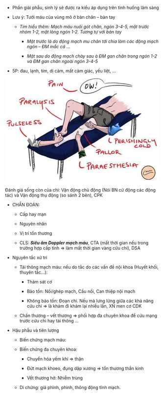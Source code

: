 - Phần giải phẫu, sinh lý sẽ được ra kiểu áp dụng trên tình huống lâm sàng
  
- Lưu ý: Tưới máu của vùng mô ở bàn chân – bàn tay
  
	- _Tìm hiểu thêm: Mạch máu nuôi gót chân, ngón 3-4-5, mặt trước nhóm 1-2, mặt lòng ngón 1-2. Tương tự với bàn tay_
  
		- _Mặt trước là do động mạch mu chân tới chia làm các động mạch ngón – ĐM mắc cá …_
  
		- _Mặt sau do động mạch chày sau_ _à ĐM gan chân trong ngón 1-2 và ĐM gan chân ngoài ngón 3-4-5_
  
- 5P: đau, lạnh, tím, dị cảm, mất cảm giác, yếu liệt, …  
  

  
![TÍM NGOẠI BIÊN-1691023066403.jpeg](../../../200%20Files/image/image/T%C3%8DM%20NGO%E1%BA%A0I%20BI%C3%8AN-1691023066403.jpeg)
  

  
Đánh giá sống còn của chi: Vận động chủ động (Nói BN cử động các động tác) và Vận động thụ động (so sánh 2 bên), CPK
  
- CHẨN ĐOÁN:
  
	- Cấp hay mạn
  
	- Nguyên nhân
  
	- Vị trí tổn thương
  
	- CLS: **_Siêu âm Doppler mạch máu_**, CTA (mất thời gian nếu trong trường hợp cấp tính => làm mất thời gian vàng cứu chi), DSA
  
- Nguyên tắc xử trí
  
	- Tái thông mạch máu: nếu do tắc do các vấn đề nội khoa (Huyết khối, thuyên tắc…):
  
		- Thám sát cơ
  
		- Bảo tồn: Nối/ghép mạch, Cầu nối, Can thiệp nội mạch
  
		- Không bảo tồn: Đoạn chi. Nếu mà lưng lửng giữa các khả năng cứu chi => là khám đi khám lại nhiều lần, XN men cơ CDK
  
	- Chấn thương – vết thương => phối hợp đa chuyên khoa để cứu mạng trước cứu chi hay tái thông …
  
- Hậu phẫu và tiên lượng
  
	- Biến chứng mạch máu:
  
	- Biến chứng đa chuyên khoa:
  
		- Chuyển hóa yếm khí => thận
  
		- Đứt mạch khoeo, đụng dập xương => tổn thương thần kinh
  
		- Vết thương hở: Nhiễm trùng
  
	- Di chứng: giả phình, phình, thông động tĩnh mạch.